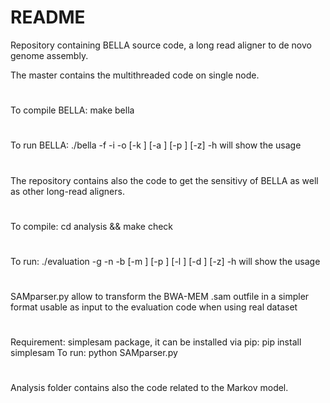 # README #

Repository containing BELLA source code, a long read aligner to de novo genome assembly.

The master contains the multithreaded code on single node.
#
To compile BELLA: make bella
#
To run BELLA: ./bella -f <kmers-file> -i <listoffastq> -o <out-filename> [-k <kmer-length>] [-a <alignment-score-thr>] [-p <alignment-xdrop-factor>] [-z]
	-h will show the usage
#	
The repository contains also the code to get the sensitivy of BELLA as well as other long-read aligners.
#
To compile: cd analysis && make check
# 
To run: ./evaluation -g <ground-truth-file> -n <nreads> -b <bella-output> [-m <minimap-output>] [-p <mhap-output>] [-l <blasr-output>] [-d <daligner-output>] [-z]
	-h will show the usage
#
SAMparser.py allow to transform the BWA-MEM .sam outfile in a simpler format usable as input to the evaluation code when using real dataset
#
Requirement: simplesam package, it can be installed via pip: pip install simplesam
To run: python SAMparser.py <bwamem-output>
#
Analysis folder contains also the code related to the Markov model.